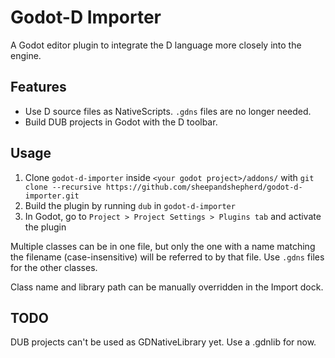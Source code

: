 Godot-D Importer
================
A Godot editor plugin to integrate the D language more closely into the engine.

Features
--------
- Use D source files as NativeScripts. `.gdns` files are no longer needed.
- Build DUB projects in Godot with the D toolbar.

Usage
-----
1. Clone `godot-d-importer` inside `<your godot project>/addons/` with `git clone --recursive https://github.com/sheepandshepherd/godot-d-importer.git`
2. Build the plugin by running `dub` in `godot-d-importer`
3. In Godot, go to `Project > Project Settings > Plugins tab` and activate the plugin

Multiple classes can be in one file, but only the one with a name matching the
filename (case-insensitive) will be referred to by that file. Use `.gdns` files for
the other classes.

Class name and library path can be manually overridden in the Import dock.

TODO
----
DUB projects can't be used as GDNativeLibrary yet. Use a .gdnlib for now.

